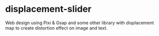 # displacement-slider
Web design using Pixi &amp; Gsap and some other library with displacement map to create distortion effect on image and text.
